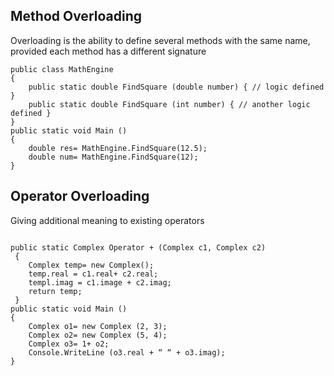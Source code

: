 
## Method Overloading

Overloading is the ability to define several methods with the same name, provided each method has a different signature

```
public class MathEngine
{
    public static double FindSquare (double number) { // logic defined   }
    public static double FindSquare (int number) { // another logic defined }
}
public static void Main ()
{
    double res= MathEngine.FindSquare(12.5);
    double num= MathEngine.FindSquare(12);
}

```

## Operator Overloading

Giving additional meaning to existing operators

```

public static Complex Operator + (Complex c1, Complex c2) 
 {
    Complex temp= new Complex();
    temp.real = c1.real+ c2.real;
    templ.imag = c1.image + c2.imag;
    return temp;
 }
public static void Main ()
{
    Complex o1= new Complex (2, 3);
    Complex o2= new Complex (5, 4);
    Complex o3= 1+ o2;
	Console.WriteLine (o3.real + “ “ + o3.imag);
}



```